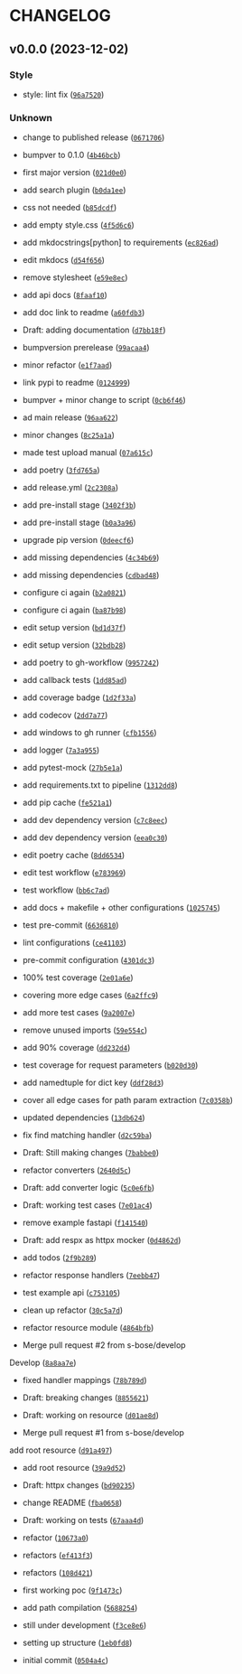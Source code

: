 # CHANGELOG



## v0.0.0 (2023-12-02)

### Style

* style: lint fix ([`96a7520`](https://github.com/s-bose/arrest/commit/96a752063fb60e02d501e7ccff98e34f9c9428af))

### Unknown

* change to published release ([`0671706`](https://github.com/s-bose/arrest/commit/0671706d976d4f6bb80a0cd07f4019cb5454d06d))

* bumpver to 0.1.0 ([`4b46bcb`](https://github.com/s-bose/arrest/commit/4b46bcbb1ea5c6018bb4f22dddc70cf44bd58970))

* first major version ([`021d0e0`](https://github.com/s-bose/arrest/commit/021d0e073acabcb51199d26fa29651edc3c982ff))

* add search plugin ([`b0da1ee`](https://github.com/s-bose/arrest/commit/b0da1ee50d35670966339c7c1e24ac5313b23cf9))

* css not needed ([`b85dcdf`](https://github.com/s-bose/arrest/commit/b85dcdf5d6e16370d31f986f55ddbabaea91175f))

* add empty style.css ([`4f5d6c6`](https://github.com/s-bose/arrest/commit/4f5d6c601ba6325c2876b12d3b3df376969bcbec))

* add mkdocstrings[python] to requirements ([`ec826ad`](https://github.com/s-bose/arrest/commit/ec826ad88882a2d77b1ec6470dbf041f0a9ab5a5))

* edit mkdocs ([`d54f656`](https://github.com/s-bose/arrest/commit/d54f656e0a49c16658b164fe17d06f517eca69c4))

* remove stylesheet ([`e59e8ec`](https://github.com/s-bose/arrest/commit/e59e8ec2a923ca4f24011f578039c93bfa5c020b))

* add api docs ([`8faaf10`](https://github.com/s-bose/arrest/commit/8faaf106c6da47d2ca002b4a4b2bcdf1f5e7b3b7))

* add doc link to readme ([`a60fdb3`](https://github.com/s-bose/arrest/commit/a60fdb3a916944f54239d72cb6ea19f22e026a1d))

* Draft: adding documentation ([`d7bb18f`](https://github.com/s-bose/arrest/commit/d7bb18ff64688f33f46f7acc491fc58890ce1064))

* bumpversion prerelease ([`99acaa4`](https://github.com/s-bose/arrest/commit/99acaa45a38391c1151c6aa445aaa604293b5453))

* minor refactor ([`e1f7aad`](https://github.com/s-bose/arrest/commit/e1f7aad8f0f3f2b25d4aae075b9dbf7a62ebd423))

* link pypi to readme ([`0124999`](https://github.com/s-bose/arrest/commit/012499914d512e346420892be72ffd64d4636466))

* bumpver + minor change to script ([`0cb6f46`](https://github.com/s-bose/arrest/commit/0cb6f4672a376deae93aa356b4556c4101d3a06a))

* ad main release ([`96aa622`](https://github.com/s-bose/arrest/commit/96aa6221ddd288455a9e5147d479280da3a3a533))

* minor changes ([`8c25a1a`](https://github.com/s-bose/arrest/commit/8c25a1a672ec202e81ae13ab4a33fc100e11f074))

* made test upload manual ([`07a615c`](https://github.com/s-bose/arrest/commit/07a615c143a8171bb7d6bb04b9c2119e4882de03))

* add poetry ([`3fd765a`](https://github.com/s-bose/arrest/commit/3fd765adac8d24de1134ac7276fa6ef883ce61f0))

* add release.yml ([`2c2308a`](https://github.com/s-bose/arrest/commit/2c2308a105a5db662c916146aa99b052ccdad36f))

* add pre-install stage ([`3402f3b`](https://github.com/s-bose/arrest/commit/3402f3b2d0c5e22cd5b5d61dc8abbafcd76d2762))

* add pre-install stage ([`b0a3a96`](https://github.com/s-bose/arrest/commit/b0a3a96f9221bfe2179c094ea785ad97579498f1))

* upgrade pip version ([`0deecf6`](https://github.com/s-bose/arrest/commit/0deecf6c8cd6ce8c1137a44c1c28160c46590bdf))

* add missing dependencies ([`4c34b69`](https://github.com/s-bose/arrest/commit/4c34b69284857c594d19c406df8e4d53c7db49df))

* add missing dependencies ([`cdbad48`](https://github.com/s-bose/arrest/commit/cdbad4835bffc080b2b966b07834f9722f10193a))

* configure ci again ([`b2a0821`](https://github.com/s-bose/arrest/commit/b2a082190f5c69fc179b5d98200c43ce102b065e))

* configure ci again ([`ba87b98`](https://github.com/s-bose/arrest/commit/ba87b987ae1e79a486c93fe3540aed23482bc9bc))

* edit setup version ([`bd1d37f`](https://github.com/s-bose/arrest/commit/bd1d37fc28d1cf6c0aad5e2382add214838b3371))

* edit setup version ([`32bdb28`](https://github.com/s-bose/arrest/commit/32bdb2876c69598529defdedbba1e19799db1284))

* add poetry to gh-workflow ([`9957242`](https://github.com/s-bose/arrest/commit/9957242a914a3d9e74771a8e2e6c9b62002f04b2))

* add callback tests ([`1dd85ad`](https://github.com/s-bose/arrest/commit/1dd85ad7b23a2e1f4894870c381db052d25ed08d))

* add coverage badge ([`1d2f33a`](https://github.com/s-bose/arrest/commit/1d2f33a2fcc64bdda5c77faca5cb99975fa2df43))

* add codecov ([`2dd7a77`](https://github.com/s-bose/arrest/commit/2dd7a77adda3bddc2d957f8fcb4eae4dc1b62c8b))

* add windows to gh runner ([`cfb1556`](https://github.com/s-bose/arrest/commit/cfb1556b003021521104504d6f242f3c337ace7e))

* add logger ([`7a3a955`](https://github.com/s-bose/arrest/commit/7a3a955d5d4a6d108ca6b9cdb6798e4ff2f63ece))

* add pytest-mock ([`27b5e1a`](https://github.com/s-bose/arrest/commit/27b5e1a1a4216316cafcef5bf8d175f51e2ef630))

* add requirements.txt to pipeline ([`1312dd8`](https://github.com/s-bose/arrest/commit/1312dd8b23b610e2c3d846bb8414fbc21da1fb95))

* add pip cache ([`fe521a1`](https://github.com/s-bose/arrest/commit/fe521a1524c55443f71d5574559c1a2f6594f136))

* add dev dependency version ([`c7c8eec`](https://github.com/s-bose/arrest/commit/c7c8eec6d1464520538e7e2249b0141607a1b042))

* add dev dependency version ([`eea0c30`](https://github.com/s-bose/arrest/commit/eea0c302fbee4f29b92d743323499a0461db1af9))

* edit poetry cache ([`8dd6534`](https://github.com/s-bose/arrest/commit/8dd6534ef1e9dcceb2400a819dd458b00c4cb4b0))

* edit test workflow ([`e783969`](https://github.com/s-bose/arrest/commit/e783969bc14876cdec3bec801f64e0495f2e09b3))

* test workflow ([`bb6c7ad`](https://github.com/s-bose/arrest/commit/bb6c7ad20280ba65ce74c1d5e82bc79a93fc6497))

* add docs + makefile + other configurations ([`1025745`](https://github.com/s-bose/arrest/commit/1025745c66e80afbfdade3eedcef387ad353df0c))

* test pre-commit ([`6636810`](https://github.com/s-bose/arrest/commit/663681001aad41f22265e4305e42eb8c6ce6a611))

* lint configurations ([`ce41103`](https://github.com/s-bose/arrest/commit/ce41103643faeb347a136025002777fd191c7fa7))

* pre-commit configuration ([`4301dc3`](https://github.com/s-bose/arrest/commit/4301dc30629b9a7e9961a9cb8092ffd73c72b108))

* 100% test coverage ([`2e01a6e`](https://github.com/s-bose/arrest/commit/2e01a6e0f566ff4460b386f0d920e3a50a01fdc3))

* covering more edge cases ([`6a2ffc9`](https://github.com/s-bose/arrest/commit/6a2ffc919095e9ad24a9891935b0a5f7edd6c3fe))

* add more test cases ([`9a2007e`](https://github.com/s-bose/arrest/commit/9a2007ed4ea10bde8c4b1aabe7737a676f6e436c))

* remove unused imports ([`59e554c`](https://github.com/s-bose/arrest/commit/59e554cd234e3f074a692ba5ade327173376b5d8))

* add 90% coverage ([`dd232d4`](https://github.com/s-bose/arrest/commit/dd232d4faa96d35de955f4fe220e674d44d175a9))

* test coverage for request parameters ([`b020d30`](https://github.com/s-bose/arrest/commit/b020d3076bc4020f4d015c6fa79c58ca5cb4fa32))

* add namedtuple for dict key ([`ddf28d3`](https://github.com/s-bose/arrest/commit/ddf28d30b63e6f9659d80cb99a3ef2a1ea8e3e55))

* cover all edge cases for path param extraction ([`7c0358b`](https://github.com/s-bose/arrest/commit/7c0358b2759a0b820159b93e0c9bcfe693451bc5))

* updated dependencies ([`13db624`](https://github.com/s-bose/arrest/commit/13db6245833f822581ce61404b7bb4d43d33010b))

* fix find matching handler ([`d2c59ba`](https://github.com/s-bose/arrest/commit/d2c59ba7ab1acc480312c1f892769d07c0ab1147))

* Draft: Still making changes ([`7babbe0`](https://github.com/s-bose/arrest/commit/7babbe010ec3b603633485813b1c28ef2998ac3c))

* refactor converters ([`2640d5c`](https://github.com/s-bose/arrest/commit/2640d5ce4ca9115a4fa1a46fd0a4fc23b44f189c))

* Draft: add converter logic ([`5c0e6fb`](https://github.com/s-bose/arrest/commit/5c0e6fb711b150469b8f297506c3cd1738877b8c))

* Draft: working test cases ([`7e01ac4`](https://github.com/s-bose/arrest/commit/7e01ac4c3c2112a7a003e1c6c307ffb75b5f9eb5))

* remove example fastapi ([`f141540`](https://github.com/s-bose/arrest/commit/f141540f009be24d92069b8e92ff7a4834a50fb7))

* Draft: add respx as httpx mocker ([`0d4862d`](https://github.com/s-bose/arrest/commit/0d4862d48d4ea7e6cb46d2642d9bef673fc34587))

* add todos ([`2f9b289`](https://github.com/s-bose/arrest/commit/2f9b2898243c052bccc5e2806f82716adb3aa2f7))

* refactor response handlers ([`7eebb47`](https://github.com/s-bose/arrest/commit/7eebb47e01c7df52b7257fa4589ec3e00b6601db))

* test example api ([`c753105`](https://github.com/s-bose/arrest/commit/c7531051919371a22db1ec293a2c2eedf08644d3))

* clean up refactor ([`30c5a7d`](https://github.com/s-bose/arrest/commit/30c5a7d733d625c0144d6a17fdf97d9cd07737e7))

* refactor resource module ([`4864bfb`](https://github.com/s-bose/arrest/commit/4864bfbdde61931f84be47c13dcba48903e130e9))

* Merge pull request #2 from s-bose/develop

Develop ([`8a8aa7e`](https://github.com/s-bose/arrest/commit/8a8aa7e57b5e0c7ecd5aed1c0f4b41cedda9c6dc))

* fixed handler mappings ([`78b789d`](https://github.com/s-bose/arrest/commit/78b789d675fdb9d7eb8830ba5c2bf3e3e791fe7f))

* Draft: breaking changes ([`8855621`](https://github.com/s-bose/arrest/commit/8855621a40c6894b3d980f2bc0188a0fe6e57194))

* Draft: working on resource ([`d01ae8d`](https://github.com/s-bose/arrest/commit/d01ae8d551103b6b0731e743df9dfde125ddf30e))

* Merge pull request #1 from s-bose/develop

add root resource ([`d91a497`](https://github.com/s-bose/arrest/commit/d91a497a6608b71e7b4c1f4cff21d9ec82e2f2c4))

* add root resource ([`39a9d52`](https://github.com/s-bose/arrest/commit/39a9d5219264cea7d17fe6e933e704e100a6fd32))

* Draft: httpx changes ([`bd90235`](https://github.com/s-bose/arrest/commit/bd90235ac1b939d2aeae96c1b6d569996e26afae))

* change README ([`fba0658`](https://github.com/s-bose/arrest/commit/fba065891d49fd449af1136c977d5182e429ca59))

* Draft: working on tests ([`67aaa4d`](https://github.com/s-bose/arrest/commit/67aaa4d675f106ee39914c007eb9b865c015a759))

* refactor ([`10673a0`](https://github.com/s-bose/arrest/commit/10673a0437749be8e4a161638479894df6aea108))

* refactors ([`ef413f3`](https://github.com/s-bose/arrest/commit/ef413f3f5700b524ffb4ebf0ea67b77363e55cc1))

* refactors ([`108d421`](https://github.com/s-bose/arrest/commit/108d4211615a61f42fa8d87c7c60afe4948c931b))

* first working poc ([`9f1473c`](https://github.com/s-bose/arrest/commit/9f1473ca657cccefe525be5199b096bd45076b31))

* add path compilation ([`5688254`](https://github.com/s-bose/arrest/commit/568825431d0230c008c42e03c226b91d06b5627c))

* still under development ([`f3ce8e6`](https://github.com/s-bose/arrest/commit/f3ce8e6408068f5f3942a890ee446e7e544027a2))

* setting up structure ([`1eb0fd8`](https://github.com/s-bose/arrest/commit/1eb0fd8bf5395317f5bc89fac038a2a9d4feb3cb))

* initial commit ([`0504a4c`](https://github.com/s-bose/arrest/commit/0504a4c2e0c9c528a2137a0ad78f1b9de0848466))
